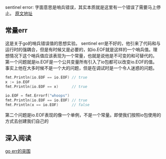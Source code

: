  sentinel error: 字面意思是哨兵错误，其实本质就是这里有一个错误了需要马上停止。
[原文地址](https://dave.cheney.net/2016/04/07/constant-errors)
## 常量err
这是关于go的哨兵错误值的思想实验。
sentinel err是不好的，他引来了代码和与运行时的强耦合，但是有时候又是必要的，如io.EOF就是这样的一个哨兵值。理想情况下这个哨兵值应该表现为一个常量，也就是说他是不可变的和可替代的。
第一个问题就是io.EOF是一个公共变量所有引入了io包都可以改变io.EOF的值。事实上他在大多时候不是一个大的问题，但是在调试时是一个令人迷惑的问题。
```go
fmt.Println(io.EOF == io.EOF) // true
x := io.EOF
fmt.Println(io.EOF == x)      // true
	
io.EOF = fmt.Errorf("whoops")
fmt.Println(io.EOF == io.EOF) // true
fmt.Println(x == io.EOF)      // false
```
第二个问题是io.EOF表现的像一个单例，不是一个常量。即使我们按照io包使用的方式去创建我们自己的




## 深入阅读
[go err的突围](https://www.mdeditor.tw/pl/pml6)



